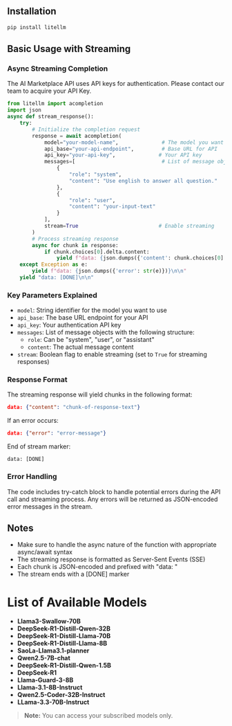 ## Installation
```bash
pip install litellm
```
## Basic Usage with Streaming
### Async Streaming Completion
The AI Marketplace API uses API keys for authentication. Please contact our team to acquire your API Key. 

```python
from litellm import acompletion
import json
async def stream_response():
    try:
        # Initialize the completion request
        response = await acompletion(
            model="your-model-name",              # The model you want to use
            api_base="your-api-endpoint",         # Base URL for API
            api_key="your-api-key",              # Your API key
            messages=[                            # List of message objects
                {
                    "role": "system",
                    "content": "Use english to answer all question."
                },
                {
                    "role": "user",
                    "content": "your-input-text"
                }
            ],
            stream=True                          # Enable streaming
        )
        # Process streaming response
        async for chunk in response:
            if chunk.choices[0].delta.content:
                yield f"data: {json.dumps({'content': chunk.choices[0].delta.content})}\n\n"
    except Exception as e:
        yield f"data: {json.dumps({'error': str(e)})}\n\n"
    yield "data: [DONE]\n\n"
```
### Key Parameters Explained
- `model`: String identifier for the model you want to use
- `api_base`: The base URL endpoint for your API
- `api_key`: Your authentication API key
- `messages`: List of message objects with the following structure:
  - `role`: Can be "system", "user", or "assistant"
  - `content`: The actual message content
- `stream`: Boolean flag to enable streaming (set to `True` for streaming responses)
### Response Format
The streaming response will yield chunks in the following format:
```json
data: {"content": "chunk-of-response-text"}
```
If an error occurs:
```json
data: {"error": "error-message"}
```
End of stream marker:
```
data: [DONE]
```
### Error Handling
The code includes try-catch block to handle potential errors during the API call and streaming process. Any errors will be returned as JSON-encoded error messages in the stream.
## Notes
- Make sure to handle the async nature of the function with appropriate async/await syntax
- The streaming response is formatted as Server-Sent Events (SSE)
- Each chunk is JSON-encoded and prefixed with "data: "
- The stream ends with a [DONE] marker

# List of Available Models

- **Llama3-Swallow-70B**  
- **DeepSeek-R1-Distill-Qwen-32B**  
- **DeepSeek-R1-Distill-Llama-70B**  
- **DeepSeek-R1-Distill-Llama-8B**  
- **SaoLa-Llama3.1-planner**  
- **Qwen2.5-7B-chat**  
- **DeepSeek-R1-Distill-Qwen-1.5B**  
- **DeepSeek-R1**  
- **Llama-Guard-3-8B**  
- **Llama-3.1-8B-Instruct**  
- **Qwen2.5-Coder-32B-Instruct**  
- **LLama-3.3-70B-Instruct**  

> **Note:** You can access your subscribed models only.
